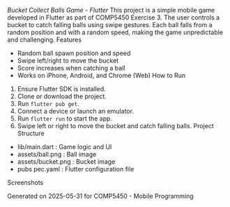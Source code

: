 *Bucket Collect Balls Game - Flutter*
This project is a simple mobile game developed in Flutter as part of COMP5450 Exercise 3. The user controls a bucket to catch falling balls using swipe gestures. Each ball falls from a random position and with a random speed, making the game unpredictable and challenging.
Features
- Random ball spawn position and speed
- Swipe left/right to move the bucket
- Score increases when catching a ball
- Works on iPhone, Android, and Chrome (Web)
How to Run
1. Ensure Flutter SDK is installed.
2. Clone or download the project.
3. Run `flutter pub get`.
4. Connect a device or launch an emulator.
5. Run `flutter run` to start the app.
6. Swipe left or right to move the bucket and catch falling balls.
Project Structure
- lib/main.dart : Game logic and UI
- assets/ball.png : Ball image
- assets/bucket.png : Bucket image
- pubs
pec.yaml : Flutter configuration file


Screenshots
 
 				 
Generated on 2025-05-31 for COMP5450 - Mobile Programming
